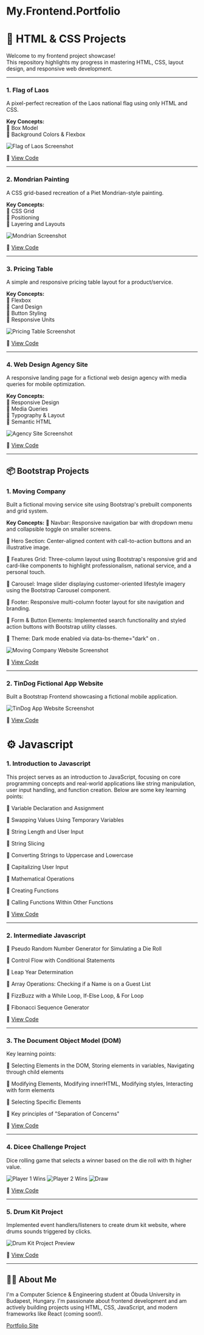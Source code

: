 # My.Frontend.Portfolio
# 🎨 HTML & CSS Projects

Welcome to my frontend project showcase!  
This repository highlights my progress in mastering HTML, CSS, layout design, and responsive web development.

---

### 1. Flag of Laos  
A pixel-perfect recreation of the Laos national flag using only HTML and CSS.

**Key Concepts:**  
🔹 Box Model  
🔹 Background Colors & Flexbox  

![Flag of Laos Screenshot](./assets/project_previews/flag-of-laos.png)

📁 [View Code](./HTML%20+%20CSS%20Projects/CSS%20Flag%20Project/index.html)

---

### 2. Mondrian Painting  
A CSS grid-based recreation of a Piet Mondrian-style painting.

**Key Concepts:**  
🔹 CSS Grid  
🔹 Positioning  
🔹 Layering and Layouts  

![Mondrian Screenshot](./assets/project_previews/mondrian.png)

📁 [View Code](./HTML%20+%20CSS%20Projects/Mondrian%20Project/index.html)

---

### 3. Pricing Table  
A simple and responsive pricing table layout for a product/service.

**Key Concepts:**  
🔹 Flexbox  
🔹 Card Design  
🔹 Button Styling  
🔹 Responsive Units  

![Pricing Table Screenshot](./assets/project_previews/pricing-table.png)

📁 [View Code](./HTML%20+%20CSS%20Projects/Flexbox%20Pricing%20Table%20Project/index.html)

---

### 4. Web Design Agency Site  
A responsive landing page for a fictional web design agency with media queries for mobile optimization.

**Key Concepts:**  
🔹 Responsive Design  
🔹 Media Queries  
🔹 Typography & Layout  
🔹 Semantic HTML  

![Agency Site Screenshot](./assets/project_previews/web-agency.png)

📁 [View Code](./HTML%20+%20CSS%20Projects/Web%20Design%20Agency%20Project/)

---

## 📦 Bootstrap Projects

### 1. Moving Company 
Built a fictional moving service site using Bootstrap's prebuilt components and grid system.

**Key Concepts:**
🔹 Navbar: Responsive navigation bar with dropdown menu and collapsible toggle on smaller screens.

🔹 Hero Section: Center-aligned content with call-to-action buttons and an illustrative image.

🔹 Features Grid: Three-column layout using Bootstrap's responsive grid and card-like components to highlight professionalism, national service, and a personal touch.

🔹 Carousel: Image slider displaying customer-oriented lifestyle imagery using the Bootstrap Carousel component.

🔹 Footer: Responsive multi-column footer layout for site navigation and branding.

🔹 Form & Button Elements: Implemented search functionality and styled action buttons with Bootstrap utility classes.

🔹 Theme: Dark mode enabled via data-bs-theme="dark" on <html>.

![Moving Company Website Screenshot](./assets/project_previews/MoveIT-company-website.png) 

📁 [View Code](./Bootstrap%20Projects/Bootstrap%20Components/index.html)

---

### 2. TinDog Fictional App Website
Built a Bootstrap Frontend showcasing a fictional mobile application.

![TinDog App Website Screenshot](./assets/project_previews/tindog-project.png)

📁 [View Code](./Bootstrap%20Projects/TinDog%20Project/)


# ⚙️ Javascript

### 1. Introduction to Javascript
This project serves as an introduction to JavaScript, focusing on core programming concepts and real-world applications like string manipulation, user input handling, and function creation. Below are some key learning points:

🔹 Variable Declaration and Assignment

🔹 Swapping Values Using Temporary Variables

🔹 String Length and User Input

🔹 String Slicing

🔹 Converting Strings to Uppercase and Lowercase

🔹 Capitalizing User Input

🔹 Mathematical Operations

🔹 Creating Functions

🔹 Calling Functions Within Other Functions

📁 [View Code](./Javascript%20Projects/1.%20Introduction%20to%20Javascript/index.js)

---

### 2. Intermediate Javascript

🔹 Pseudo Random Number Generator for Simulating a Die Roll

🔹 Control Flow with Conditional Statements

🔹 Leap Year Determination

🔹 Array Operations: Checking if a Name is on a Guest List

🔹 FizzBuzz with a While Loop, If-Else Loop, & For Loop

🔹 Fibonacci Sequence Generator

📁 [View Code](./Javascript%20Projects/2.%20Intermediate%20Javascript/index.js)

---

### 3. The Document Object Model (DOM)
Key learning points:

🔹 Selecting Elements in the DOM, Storing elements in variables, Navigating through child elements

🔹 Modifying Elements, Modifying innerHTML, Modifying styles, Interacting with form elements

🔹 Selecting Specific Elements

🔹 Key principles of "Separation of Concerns"

📁 [View Code](./Javascript%20Projects/3.%20The%20Document%20Object%20Model/index.js)

---

### 4. Dicee Challenge Project
Dice rolling game that selects a winner based on the die roll with th higher value.

![Player 1 Wins](./assets/project_previews/dicee-challenge-player-one-wins.png)
![Player 2 Wins](./assets/project_previews/dicee-challenge-player-two-wins.png)
![Draw](./assets/project_previews/dicee-challenge-draw.png)

📁 [View Code](./Javascript%20Projects/4.%20Dicee%20Challenge%20Project/index.js)

---

### 5. Drum Kit Project
Implemented event handlers/listeners to create drum kit website, where drums sounds triggered by clicks.

![Drum Kit Project Preview](./assets/project_previews/drum-kit-project.png)

📁 [View Code](./Javascript%20Projects/5.%20Drum%20Kit%20Project/index.js)

---

## 🧑‍💼 About Me
I'm a Computer Science & Engineering student at Óbuda University in Budapest, Hungary. I'm passionate about frontend development and am actively building projects using HTML, CSS, JavaScript, and modern frameworks like React (coming soon!).

[Portfolio Site](#)
